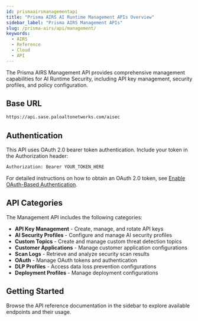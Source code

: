 ```yaml
---
id: prismaairsmanagementapi
title: "Prisma AIRS AI Runtime Management APIs Overview"
sidebar_label: "Prisma AIRS Management APIs"
slug: /prisma-airs/api/management/
keywords:
  - AIRS
  - Reference
  - Cloud
  - API
---
```


The Prisma AIRS Management API provides comprehensive management capabilities for AI Runtime Security, including API key management, security profiles, and policy configuration.

## Base URL

```bash
https://api.sase.paloaltonetworks.com/aisec
```

## Authentication

This API uses OAuth 2.0 bearer token authentication. Include your token in the Authorization header:

```bash
Authorization: Bearer YOUR_TOKEN_HERE
```

For detailed instructions on how to obtain an OAuth 2.0 token, see [Enable OAuth-Based Authentication](/prisma-airs/api/airuntimesecurity/oauth-based-authentication).

## API Categories

The Management API includes the following categories:

- **API Key Management** - Create, manage, and rotate API keys
- **AI Security Profiles** - Configure and manage AI security profiles  
- **Custom Topics** - Create and manage custom threat detection topics
- **Customer Applications** - Manage customer application configurations
- **Scan Logs** - Retrieve and analyze security scan results
- **OAuth** - Manage OAuth tokens and authentication
- **DLP Profiles** - Access data loss prevention configurations
- **Deployment Profiles** - Manage deployment configurations

## Getting Started

Browse the API reference documentation in the sidebar to explore available endpoints and their usage.
